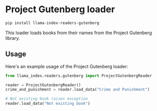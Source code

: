 # Project Gutenberg loader

```bash
pip install llama-index-readers-gutenberg
```

This loader loads books from their names from the Project Gutenberg library.

## Usage

Here's an example usage of the Project Gutenberg loader:

```python
from llama_index.readers.gutenberg import ProjectGutenbergReader

reader = ProjectGutenbergReader()
crime_and_punishment = reader.load_data("Crime and Punishment")

# Not existing book raises exception
reader.load_data("Not existing book")
```
